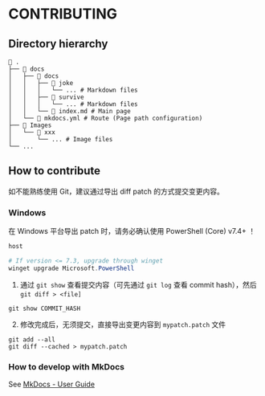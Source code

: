 # CONTRIBUTING

## Directory hierarchy

```
 .
├──  docs
│   ├──  docs
│   │   ├──  joke
│   │   │   └── ... # Markdown files
│   │   ├──  survive
│   │   │   └── ... # Markdown files
│   │   └──  index.md # Main page
│   └──  mkdocs.yml # Route (Page path configuration)
├──  Images
│   └──  xxx
│       └── ... # Image files
└── ...
```

## How to contribute

如不能熟练使用 Git，建议通过导出 diff patch 的方式提交变更内容。

### Windows

在 Windows 平台导出 patch 时，请务必确认使用 PowerShell (Core) v7.4+ ！

```powershell
host

# If version <= 7.3, upgrade through winget
winget upgrade Microsoft.PowerShell
```

1. 通过 `git show` 查看提交内容（可先通过 `git log` 查看 commit hash），然后 `git diff > <file]`

```
git show COMMIT_HASH
```

2. 修改完成后，无须提交，直接导出变更内容到 `mypatch.patch` 文件

```
git add --all
git diff --cached > mypatch.patch
```

### How to develop with MkDocs

See [MkDocs - User Guide](https://www.mkdocs.org/user-guide)
